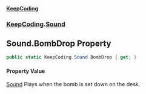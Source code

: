 #### [KeepCoding](index.md 'index')
### [KeepCoding](KeepCoding.md 'KeepCoding').[Sound](KeepCoding_Sound.md 'KeepCoding.Sound')
## Sound.BombDrop Property
```csharp
public static KeepCoding.Sound BombDrop { get; }
```
#### Property Value
[Sound](KeepCoding_Sound.md 'KeepCoding.Sound')
Plays when the bomb is set down on the desk.  
